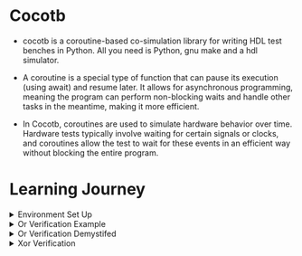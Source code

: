 # Cocotb

- cocotb is a coroutine-based co-simulation library for writing HDL test benches in Python. All you need is Python, gnu make and a hdl simulator.

- A coroutine is a special type of function that can pause its execution (using await) and resume later. It allows for asynchronous programming, meaning the program can perform non-blocking waits and handle other tasks in the meantime, making it more efficient.

- In Cocotb, coroutines are used to simulate hardware behavior over time. Hardware tests typically involve waiting for certain signals or clocks, and coroutines allow the test to wait for these events in an efficient way without blocking the entire program.
  
# Learning Journey
   
<details>
 <summary> Environment Set Up  </summary>
  
**Installing prerequisites & iverilog:**

>[Installation](https://docs.cocotb.org/en/stable/install.html)

![Screenshot from 2024-09-05 17-14-05](https://github.com/user-attachments/assets/ed9de94d-3182-42af-839b-d7b8bcde244c)
```bash
sudo apt-get install make python3 python3-pip libpython3-dev
sudo apt-get install iverilog
```
**Creating Virtual Environment:**

**Possible Error & Fix:**

![Screenshot from 2024-09-05 18-59-17](https://github.com/user-attachments/assets/d5aa1638-c72b-4ca9-85e6-fdcfec9693f0)
```bash
python3 -m venv venv
```
![image](https://github.com/user-attachments/assets/2d4dafc3-2e0f-42fb-abf3-3311c0837016)
```bash
sudo apt-get install python3-venv
```

>This makes sure that the global Python installation isn't corrupted.

![image](https://github.com/user-attachments/assets/5f0eafe0-bb71-47ce-9072-2bceffbd13c1)
```bash
which python3
source venv/bin/activate
```

**Installing necessary packages:**

**Possible Error & Fix: Install missing wheel package**
![image](https://github.com/user-attachments/assets/8633862b-9204-486b-930b-fc3bc513fc1b)
![image](https://github.com/user-attachments/assets/c9ae8d95-a292-487c-9a90-6471b1d133b4)
```bash
pip3 install pytest cocotb cocotb-bus cocotb-coverage
```

![image](https://github.com/user-attachments/assets/c917a725-3593-4227-bccd-9e4691d9e4f9)
```bash
pip3 install wheel
```

![image](https://github.com/user-attachments/assets/0f928a1f-a1d5-40fa-b6eb-b40ef5bfb9f1)
```bash
ls venv/lib/python3.6/site-packages/
```
> packages sucessfully installed

</details>	

<details>
 <summary> Or Verification Example  </summary>

**Using Local Simulation:**

```bash
git clone https://github.com/learn-cocotb/tutorial.git
cd tests/
```

![image](https://github.com/user-attachments/assets/cf7b3c1c-6452-4ed7-a666-bd870b994cad)

```bash
make or
```

**Makefile Structure:**
![image](https://github.com/user-attachments/assets/9f66979d-dbed-441a-b7bb-8525d66a24ef)

```make
vi Makefile

SIM ?= icarus #simulator used,?= means "set the variable only if it is not defined."
TOPLEVEL_LANG ?= verilog
#declaring source files that will be compiled and simulated.
VERILOG_SOURCES += $(PWD)/../hdl/or_gate.v 
VERILOG_SOURCES += $(PWD)/wrappers/or_test.v
#define make target
or:
	rm -rf sim_build #clean build
	$(MAKE) sim MODULE=or_test TOPLEVEL=or_test #python test file and top-level Verilog module
include $(shell cocotb-config --makefiles)/Makefile.sim #This line includes the default Cocotb Makefile,It is always declared at last as it has its own make target which can run instead of or as default 'make' takes the first target.
```
- $(shell cocotb-config --makefiles): This calls the cocotb-config command, which knows where the Cocotb installation is located, and fetches the Makefile.sim file.

- Makefile.sim: This is a core Cocotb file that contains all the common rules for running the simulation, compiling, and linking your test with Cocotb.

>To exit vim editor - : -> q! enter , for more type vimtutor on terminal

**Using Github actions:**

>Go to the actions tab and create a new workflow.

![image](https://github.com/user-attachments/assets/00572a2b-1709-4e64-92a0-aad3b95ba03e)

![image](https://github.com/user-attachments/assets/fbe83226-1ee7-4470-89ad-4f3cb81d44f3)
```YAML
name: learning-cocotb
run-name: ${{ github.actor }} is learning Cocotb
on:
  workflow_dispatch:

jobs:
  verify:
    runs-on: ubuntu-latest
    timeout-minutes: 3
    permissions:
      contents: write
      checks: write
      actions: write
    steps:
      - uses: actions/checkout@v3
      
      - run: sudo apt install -y --no-install-recommends iverilog
      
      - run: pip3 install cocotb cocotb-bus
      
      - run: make -C tests or
      
      - uses: actions/upload-artifact@v4
        with:
          name: waveform
          path: tests/*.vcd

      - name: Publish Test Report
        uses: mikepenz/action-junit-report@v3
        if: always()
        with:
          report_paths: '**/tests/results.xml'
```
```YAML
on: [push] - run every time you push
To run it manually use
on:
	workflow_dispatch:
```
![image](https://github.com/user-attachments/assets/e51d2e0e-f045-4d33-84ff-03797f35c0cb)

![image](https://github.com/user-attachments/assets/b371df38-e480-4e2e-aec8-9e7875f468a2)

![image](https://github.com/user-attachments/assets/035053c0-e93c-4efc-921c-2654ab83a905)

**Waveform**:

>Download the artifact from Summary.

![image](https://github.com/user-attachments/assets/9be2731a-4dc9-4155-b7a2-177fdafe97b3)

>[Online waveform viewer](https://vc.drom.io/)

![image](https://github.com/user-attachments/assets/4ec7a1c6-2d17-4a49-aaa8-58821f64c641)

>Gtkwave

![image](https://github.com/user-attachments/assets/6fa8b9ed-51c0-4926-a3dc-9e51af3787c2)

**Clone the repo locally**:
![image](https://github.com/user-attachments/assets/635dd656-adcd-4fcf-adaa-8f64e8696810)
```bash
git clone https://github.com/learn-cocotb/assignment-xor.git
cd assignment-xor/
cd tests
```
![image](https://github.com/user-attachments/assets/0340622a-2150-4be0-890b-ff2f330469e0)
```bash
vi dut_test.py
```

- assert 0: Always fails, triggering an assertion failure. It can be used to deliberately fail a test.

- assert 1: Always passes, so it doesn't trigger any assertion failure.

![image](https://github.com/user-attachments/assets/605f985f-f168-40ba-8565-156b01f3ef4c)
```bash
make
```
</details>	

<details>
 <summary> Or Verification Demystifed</summary>
	
**Truth table-Expected Result/Functional Behaviour:**

![image](https://github.com/user-attachments/assets/0b5a7604-023f-4fac-8d40-c54a3eb9db09)	
 
- OR gate design here would be the DUT, and you'd write Python code to drive the OR gate inputs and check the outputs against expected results.

- DUT here stands for Device Under Test. It refers to the specific piece of hardware that is being tested or simulated.

```verilog
gedit hdl/or_gate.v
module or_gate(
	input wire a,
	input wire b,
	output wire y
);
assign y=a|b; //DUT
endmodule
```

```python
gedit tests/or_test.py
import cocotb 
from cocotb.triggers import Timer, RisingEdge 

@cocotb.test() #this decorator pulls test-related features
async def or_test(dut): 
    a = (0, 0, 1, 1) #tuples are immutable-here values are predefined and won't change during the test
    b = (0, 1, 0, 1)
    y = (0, 1, 1, 1)

    for i in range(4): #0 to 3
        dut.a.value = a[i] 
        dut.b.value = b[i]
        await Timer(1, 'ns') 
        assert dut.y.value == y[i], f"Error at iteration {i}" 
```

- The Timer trigger pauses the execution for a specified amount of time, simulating delays or waiting for a certain duration within your test.

- RisingEdge waits for a signal to transition from low to high (0 to 1). It’s useful when synchronizing your test with clock edges or specific events in the DUT. We are not using it here.Similarly FallingEdge and Edge also be used

- A decorator is defined as a function that takes another function as an argument and returns a new function that usually extends or alters the behavior of the original function.

```python
def check(func):
    def inside(a, b):
        if b == 0:
            print("Can't divide by 0")
            return
        func(a,b)
    return inside

@check 
def div(a, b):
    return a / b
    
#div=check(div)    
print(div(10, 0))
```
- @cocotb.test(): This is a decorator that marks the function or_test as a Cocotb test. Cocotb will automatically recognize this function and execute it as part of the test suite.

- async def or_test(dut):: This defines the test function as an asynchronous coroutine (async), which allows you to use await inside the function for non-blocking waits.

- dut.a.value = a[i]: This sets the value of the a input of the DUT to the corresponding value in the a tuple for each iteration of the loop.In python even dut.a <= a[i] works.

- Delta delay is a concept in digital simulation that represents an infinitesimally small unit of time. It is a way to model events that happen at the same simulation time but need to be evaluated in a specific order. In hardware simulations, even though two events might appear to happen "simultaneously" in real-time, the simulator needs to process them in some order. The simulator introduces delta cycles to sequence events that happen at the same time step.

- await Timer(1, 'ns'): This pauses the execution of the test for 1 nanosecond. It allows time for the DUT to process the input changes and update the output. The await keyword ensures the test waits for the specified time in a non-blocking way.Similarly await Edge(dut.clk) can also be used.

- Non-blocking operations allow the testbench to simulate these events efficiently, where multiple parts of the hardware can be tested or driven independently without being blocked by one another.

```python
async def test1(dut):
    await Timer(10, 'ns')
    print("Test 1 done")

async def test2(dut):
    await Timer(5, 'ns')
    print("Test 2 done")
```

- Both test1 and test2 will start running, and while test1 is waiting for 10 ns, test2 can complete after 5 ns without waiting for test1 to finish. This is non-blocking behavior, as the simulation doesn’t get held up by one test waiting.

- assert dut.y.value == y[i]: This checks if the actual output of the DUT (dut.y.value) matches the expected output from the y tuple for the current iteration. If the assertion fails, the message is displayed, showing which iteration of the test failed.

```make
cd tests/
gedit Makefile
SIM ?= icarus 
TOPLEVEL_LANG ?= verilog
VERILOG_SOURCES += $(PWD)/../hdl/or_gate.v 
or:
	rm -rf sim_build
	$(MAKE) sim MODULE=or_test TOPLEVEL=or_test 

include $(shell cocotb-config --makefiles)/Makefile.sim 
```
![image](https://github.com/user-attachments/assets/c572d1e2-482e-46b2-835a-21012d57697c)

**Check for assertion failure:**
```verilog
gedit ../hdl/or_gate.v
module or_gate(
	input wire a,
	input wire b,
	output wire y
);
assign y=a^b; //Xor - must show an error for 1 1 - 0 3rd iteration
endmodule
```

![image](https://github.com/user-attachments/assets/b167d14e-82b7-4dc6-be69-a928c52a3369)

**Create a wrapper for RTL code:**
- A wrapper is used to add functionality or integrate RTL code without modifying it directly
- Change xor to or in hdl/or_gate.v
  
```verilog
gedit wrappers/or_test.v
module or_test(
	input wire a,
	input wire b,
	output wire y
);
or_gate or_gate( 
	.a(a),
	.b(b),
	.y(y)
); //call the instance
initial begin
	$dumpfile("orwaves.vcd"); // specifies the name of the VCD (Value Change Dump) file where simulation waveforms will be saved.
	$dumpvars; // dumping all variables to the VCD file.
end
endmodule
```
**Other variants of dumpvars:**
- $dumpvars: Dumps all variables in the current scope.
- $dumpvars(level): Dumps variables with the specified level of hierarchy. For example, $dumpvars(0) dumps all variables at the top level, while $dumpvars(1) includes variables from one level below, and so on.
- $dumpvars(level, instance): Dumps variables from a specific instance up to the specified level. For example, - $dumpvars(1, or_gate) would dump variables within the or_gate module and one level below.
- $dumpvars(level, instance, var): Dumps specific variables from a particular instance and level. This allows for fine-grained control over which signals are dumped.

```make
gedit Makefile

SIM ?= icarus 
TOPLEVEL_LANG ?= verilog
VERILOG_SOURCES += $(PWD)/../hdl/or_gate.v
VERILOG_SOURCES += $(PWD)/wrappers/or_test.v 
or:
	rm -rf sim_build
	$(MAKE) sim MODULE=or_test TOPLEVEL=or_test #modified top level

include $(shell cocotb-config --makefiles)/Makefile.sim 
```
![image](https://github.com/user-attachments/assets/5972a54c-213c-487e-a95e-25722e45e24b)

**Waveform:**

![image](https://github.com/user-attachments/assets/4c7b41f0-eb18-4463-b87e-3721521e06d8)

![image](https://github.com/user-attachments/assets/c114b2c6-3bdc-401d-ac03-7941aa691394)

```bash
gtkwave orwaves.vcd
```
</details>	

<details>
 <summary> Xor Verification  </summary>
	
```verilog
module xor_gate(
	input wire a,
	input wire b,
	output wire y
);

assign y=a^b;

endmodule
```
```verilog
module xor_test(
	input wire a,
	input wire b,
	output wire y
);

xor_gate xg(.a(a),.b(b),.y(y));

initial begin
	$dumpfile("xorwaves.vcd");
	$dumpvars;
end
endmodule
```
```python
import cocotb
from cocotb.triggers import Timer,RisingEdge

@cocotb.test()
async def xor_test(dut):
	a = (0,0,1,1)
	b = (0,1,0,1)
	y = (0,1,1,0)

	for i in range(4):
		dut.a.value = a[i]
		dut.b.value = b[i]
		await Timer(1,'ns')
		assert dut.y.value==y[i],f"Error at iteration {i}"
```
```make
SIM ?= icarus 
TOPLEVEL_LANG ?= verilog
TARGET ?= xor 
VERILOG_SOURCES += $(PWD)/../hdl/or_gate.v
VERILOG_SOURCES += $(PWD)/wrappers/or_test.v 
VERILOG_SOURCES += $(PWD)/../hdl/xor_gate.v 
VERILOG_SOURCES += $(PWD)/wrappers/xor_test.v 
or:
	rm -rf sim_build
	$(MAKE) sim MODULE=or_test TOPLEVEL=or_test #modified top level
xor:	
	rm -rf sim_build
	$(MAKE) sim MODULE=xor_test TOPLEVEL=xor_test 
 
run: $(TARGET)

include $(shell cocotb-config --makefiles)/Makefile.sim 
```
![image](https://github.com/user-attachments/assets/6b673803-3f7a-4c46-b1b1-29e62faae047)

```bash
make run
```
**Waveform:**

![image](https://github.com/user-attachments/assets/cdf20c66-8e07-47ee-a56e-742f901086a6)	

## References 
[Vijayvithal's](https://www.linkedin.com/in/vijayvithal/) [Playlist](https://www.youtube.com/playlist?list=PL3Z0z1uoFF-CElbEpGoRa5ph-TJUzuKnm)

[Docs.cocotb](https://docs.cocotb.org/en/stable/quickstart.html)

[Learn cocotb](https://learncocotb.com/docs/cocotb-tutorial/)

[Rahul Behl's](https://www.linkedin.com/in/raulbehl/) [How to Get started with Cocotb](https://quicksilicon.in/blog/how-to-get-started-with-cocotb#heading-introduction)

[Python Decorators](https://www.youtube.com/watch?v=MYAEv3JoenI&ab_channel=howCode)

[Cocotb for CERN](https://indico.cern.ch/event/776422/attachments/1769690/2874927/cocotb_talk.pdf)

[Git with Vscode](https://www.youtube.com/watch?v=i_23KUAEtUM&pp=ygUbdnNjb2RlIGluIGxpbnV4IHdpdGggZ2l0aHVi)

